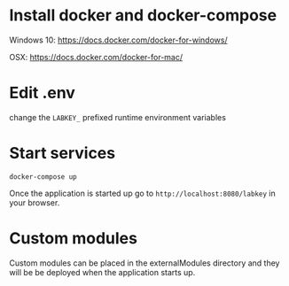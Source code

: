 # Install docker and docker-compose

Windows 10: https://docs.docker.com/docker-for-windows/

OSX: https://docs.docker.com/docker-for-mac/


# Edit .env
change the `LABKEY_` prefixed runtime environment variables

# Start services
```docker-compose up```

Once the application is started up go to `http://localhost:8080/labkey` in your browser.

# Custom modules
Custom modules can be placed in the externalModules directory and they will be be deployed when the application starts up.    
